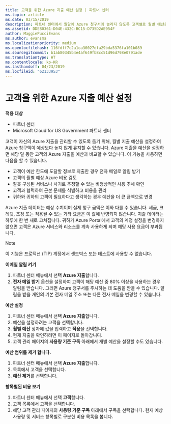 ```yaml
---
title: 고객을 위한 Azure 지출 예산 설정 | 파트너 센터
ms.topic: article
ms.date: 03/15/2019
description: 파트너 센터에서 월말에 Azure 청구서에 놀라지 않도록 고객별로 월별 예산을 설정할 수 있습니다.
ms.assetid: DDE80361-D04E-432C-BC15-D735D2AE954F
author: MaggiePucciEvans
ms.author: evansma
ms.localizationpriority: medium
ms.openlocfilehash: 116fdff7c2a1ca30027dfa29bda5376fa101b089
ms.sourcegitcommit: b1ab80345b4e4af649fb8cc51d96d798e0791ade
ms.translationtype: HT
ms.contentlocale: ko-KR
ms.lasthandoff: 04/23/2019
ms.locfileid: "62133953"
---
```

# <a name="set-an-azure-spending-budget-for-your-customers"></a>고객을 위한 Azure 지출 예산 설정

**적용 대상**

-  파트너 센터
-  Microsoft Cloud for US Government 파트너 센터

고객이 자신의 Azure 지출을 관리할 수 있도록 돕기 위해, 월별 지출 예산을 설정하여 Azure 청구액이 예상보다 높지 않게 유지할 수 있습니다. Azure 지출을 예산을 설정하면 해당 달 동안 고객의 Azure 지출을 예산과 비교할 수 있습니다. 이 기능을 사용하면 다음을 할 수 있습니다. 

-   고객이 예산 한도에 도달할 정보로 지출한 경우 전자 메일로 알림 받기
-   고객의 월별 예상 Azure 비용 검토
-   잘못 구성된 서비스나 사기로 추정할 수 있는 비정상적인 사용 추세 확인
-   고객과 협력하여 근본 문제를 식별하고 비용을 관리
-   귀하와 귀하의 고객이 필요하다고 생각하는 경우 예산을 더 큰 금액으로 변경

Azure 지출 데이터는 예상 수치이며 실제 청구 금액은 이와 다를 수 있습니다. 세금, 크레딧, 조정 또는 적용될 수 있는 기타 요금은 이 값에 반영되지 않습니다. 지출 데이터는 하루에 한 번 새로 고쳐집니다. 귀하가 Azure Portal에서 고객의 계정 설정을 변경하지 않으면 고객은 Azure 서비스와 리소스를 계속 사용하게 되며 해당 사용 요금이 부과됩니다. 

> [!NOTE]  
> 이 기능은 프로덕션 (TIP) 계정에서 샌드박스 또는 테스트에 사용할 수 없습니다.

**이메일 알림 켜기**
1.  파트너 센터 메뉴에서 선택 **Azure 지출**합니다.
2.  **전자 메일 받기** 옵션을 설정하여 고객이 해당 예산 중 80% 이상을 사용하는 경우 알림을 받습니다. 그러면 Azure 청구서를 주시하는 데 도움을 받을 수 있습니다. 알림을 받을 개인의 기본 전자 메일 주소 또는 다른 전자 메일을 변경할 수 있습니다.

**예산 설정**
1.  파트너 센터 메뉴에서 선택 **Azure 지출**합니다.
2.  예산을 설정하려는 고객을 선택합니다. 
3. **월별 예산** 상자에 값을 입력하고 **적용**을 선택합니다.
4.  현재 지출을 확인하려면 이 페이지로 돌아갑니다.
5.  고객 관리 페이지의 **사용량 기준 구독** 아래에서 개별 예산을 설정할 수도 있습니다.

**예산 범위를 제거 합니다.**
1.  파트너 센터 메뉴에서 선택 **Azure 지출**합니다.
2.  목록에서 고객을 선택합니다.
3.  **예산 제거**를 선택합니다.

**항목별된 비용 보기**
1.  파트너 센터 메뉴에서 선택 **고객**합니다.
2.  고객 목록에서 고객을 선택합니다.
3.  해당 고객 관리 페이지의 **사용량 기준 구독** 아래에서 구독을 선택합니다. 현재 예상 사용량 및 서비스 항목별로 구분한 비용 목록을 봅니다.


 

 



